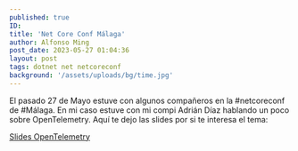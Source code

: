 ```yaml
---
published: true
ID: 
title: 'Net Core Conf Málaga'
author: Alfonso Ming
post_date: 2023-05-27 01:04:36
layout: post
tags: dotnet net netcoreconf
background: '/assets/uploads/bg/time.jpg'
---
```


El pasado 27 de Mayo estuve con algunos compañeros en la #netcoreconf de #Málaga. En mi caso estuve con mi compi Adrián Díaz hablando un poco sobre OpenTelemetry.
Aquí te dejo las slides por si te interesa el tema:

 [Slides OpenTelemetry](https://github.com/aming27/NetCoreConf-OpenTelemetry)